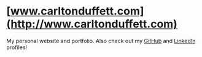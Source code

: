 # [www.carltonduffett.com](http://www.carltonduffett.com)

My personal website and portfolio. Also check out my [GitHub](https://github.com/cjduffett) and [LinkedIn](https://www.linkedin.com/in/cduffett/) profiles!
